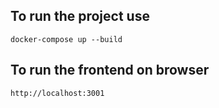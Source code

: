 ## To run the project use

`docker-compose up --build`

## To run the frontend on browser

`http://localhost:3001`

